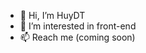 - 👋 Hi, I’m HuyDT
- 👀 I’m interested in front-end
- 📫 Reach me (coming soon)

<!---
thichChiaSe/thichChiaSe is a ✨ special ✨ repository because its `README.md` (this file) appears on your GitHub profile.
You can click the Preview link to take a look at your changes.
--->
